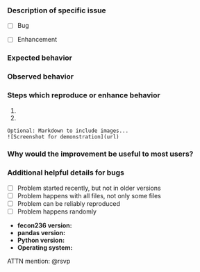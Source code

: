 ### Description of specific issue




- [ ] Bug
- [ ] Enhancement


### Expected behavior




### Observed behavior




### Steps which reproduce or enhance behavior

1. 
2. 


```
Optional: Markdown to include images...
![Screenshot for demonstration](url)
```


### Why would the improvement be useful to most users?




### Additional helpful details for bugs

- [ ] Problem started recently, but not in older versions
- [ ] Problem happens with all files, not only some files
- [ ] Problem can be reliably reproduced
- [ ] Problem happens randomly

- **fecon236 version:** 
- **pandas version:** 
- **Python version:** 
- **Operating system:** 


ATTN mention: @rsvp

